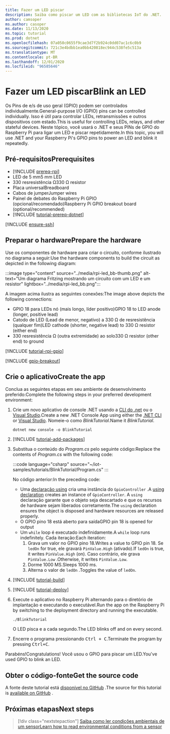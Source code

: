 ```yaml
---
title: Fazer um LED piscar
description: Saiba como piscar um LED com as bibliotecas IoT do .NET.
author: camsoper
ms.author: casoper
ms.date: 11/13/2020
ms.topic: tutorial
ms.prod: dotnet
ms.openlocfilehash: 07a050c0655f9cae3d7f2b924c0dd07ac1c6c0b9
ms.sourcegitcommit: 721c3e4bdbb1ea0bb420818ec944c538fe5c513a
ms.translationtype: MT
ms.contentlocale: pt-BR
ms.lasthandoff: 12/01/2020
ms.locfileid: "96585646"
---
```

# <a name="blink-an-led"></a><span data-ttu-id="1641b-103">Fazer um LED piscar</span><span class="sxs-lookup"><span data-stu-id="1641b-103">Blink an LED</span></span>

<span data-ttu-id="1641b-104">Os Pins de e/s de uso geral (GPIO) podem ser controlados individualmente.</span><span class="sxs-lookup"><span data-stu-id="1641b-104">General-purpose I/O (GPIO) pins can be controlled individually.</span></span> <span data-ttu-id="1641b-105">Isso é útil para controlar LEDs, retransmissões e outros dispositivos com estado.</span><span class="sxs-lookup"><span data-stu-id="1641b-105">This is useful for controlling LEDs, relays, and other stateful devices.</span></span> <span data-ttu-id="1641b-106">Neste tópico, você usará o .NET e seus PINs de GPIO do Raspberry Pi para ligar um LED e piscar repetidamente.</span><span class="sxs-lookup"><span data-stu-id="1641b-106">In this topic, you will use .NET and your Raspberry Pi's GPIO pins to power an LED and blink it repeatedly.</span></span>

## <a name="prerequisites"></a><span data-ttu-id="1641b-107">Pré-requisitos</span><span class="sxs-lookup"><span data-stu-id="1641b-107">Prerequisites</span></span>

- [!INCLUDE [prereq-rpi](../includes/prereq-rpi.md)]
- <span data-ttu-id="1641b-108">LED de 5 mm</span><span class="sxs-lookup"><span data-stu-id="1641b-108">5 mm LED</span></span>
- <span data-ttu-id="1641b-109">330 resresistência Ω</span><span class="sxs-lookup"><span data-stu-id="1641b-109">330 Ω resistor</span></span>
- <span data-ttu-id="1641b-110">Placa universal</span><span class="sxs-lookup"><span data-stu-id="1641b-110">Breadboard</span></span>
- <span data-ttu-id="1641b-111">Cabos de jumper</span><span class="sxs-lookup"><span data-stu-id="1641b-111">Jumper wires</span></span>
- <span data-ttu-id="1641b-112">Painel de debates do Raspberry Pi GPIO (opcional/recomendado)</span><span class="sxs-lookup"><span data-stu-id="1641b-112">Raspberry Pi GPIO breakout board (optional/recommended)</span></span>
- [!INCLUDE [tutorial-prereq-dotnet](../includes/tutorial-prereq-dotnet.md)]

[!INCLUDE [ensure-ssh](../includes/ensure-ssh.md)]

## <a name="prepare-the-hardware"></a><span data-ttu-id="1641b-113">Preparar o hardware</span><span class="sxs-lookup"><span data-stu-id="1641b-113">Prepare the hardware</span></span>

<span data-ttu-id="1641b-114">Use os componentes de hardware para criar o circuito, conforme ilustrado no diagrama a seguir:</span><span class="sxs-lookup"><span data-stu-id="1641b-114">Use the hardware components to build the circuit as depicted in the following diagram:</span></span>

:::image type="content" source="../media/rpi-led_bb-thumb.png" alt-text="Um diagrama Fritzing mostrando um circuito com um LED e um resistor" lightbox="../media/rpi-led_bb.png":::

<span data-ttu-id="1641b-116">A imagem acima ilustra as seguintes conexões:</span><span class="sxs-lookup"><span data-stu-id="1641b-116">The image above depicts the following connections:</span></span>

- <span data-ttu-id="1641b-117">GPIO 18 para LEDs nó (mais longo, líder positivo)</span><span class="sxs-lookup"><span data-stu-id="1641b-117">GPIO 18 to LED anode (longer, positive lead)</span></span>
- <span data-ttu-id="1641b-118">Catodo de LED (Lead de menor, negativo) a 330 Ω de resresistência (qualquer fim)</span><span class="sxs-lookup"><span data-stu-id="1641b-118">LED cathode (shorter, negative lead) to 330 Ω resistor (either end)</span></span>
- <span data-ttu-id="1641b-119">330 resresistência Ω (outra extremidade) ao solo</span><span class="sxs-lookup"><span data-stu-id="1641b-119">330 Ω resistor (other end) to ground</span></span>

[!INCLUDE [tutorial-rpi-gpio](../includes/tutorial-rpi-gpio.md)]

[!INCLUDE [gpio-breakout](../includes/gpio-breakout.md)]

## <a name="create-the-app"></a><span data-ttu-id="1641b-120">Crie o aplicativo</span><span class="sxs-lookup"><span data-stu-id="1641b-120">Create the app</span></span>

<span data-ttu-id="1641b-121">Conclua as seguintes etapas em seu ambiente de desenvolvimento preferido:</span><span class="sxs-lookup"><span data-stu-id="1641b-121">Complete the following steps in your preferred development environment:</span></span>

1. <span data-ttu-id="1641b-122">Crie um novo aplicativo de console .NET usando a [CLI do .net](../../core/tools/dotnet-new.md) ou o [Visual Studio](../../core/tutorials/with-visual-studio.md).</span><span class="sxs-lookup"><span data-stu-id="1641b-122">Create a new .NET Console App using either the [.NET CLI](../../core/tools/dotnet-new.md) or [Visual Studio](../../core/tutorials/with-visual-studio.md).</span></span> <span data-ttu-id="1641b-123">Nomeie-o como *BlinkTutorial*.</span><span class="sxs-lookup"><span data-stu-id="1641b-123">Name it *BlinkTutorial*.</span></span>

    ```dotnetcli
    dotnet new console -o BlinkTutorial
    ```

1. [!INCLUDE [tutorial-add-packages](../includes/tutorial-add-packages.md)]
1. <span data-ttu-id="1641b-124">Substitua o conteúdo do *Program.cs* pelo seguinte código:</span><span class="sxs-lookup"><span data-stu-id="1641b-124">Replace the contents of *Program.cs* with the following code:</span></span>

    :::code language="csharp" source="~/iot-samples/tutorials/BlinkTutorial/Program.cs" :::

    <span data-ttu-id="1641b-125">No código anterior:</span><span class="sxs-lookup"><span data-stu-id="1641b-125">In the preceding code:</span></span>

    - <span data-ttu-id="1641b-126">Uma [declaração using](../../csharp/whats-new/csharp-8.md#using-declarations) cria uma instância do `GpioController` .</span><span class="sxs-lookup"><span data-stu-id="1641b-126">A [using declaration](../../csharp/whats-new/csharp-8.md#using-declarations) creates an instance of `GpioController`.</span></span> <span data-ttu-id="1641b-127">A `using` declaração garante que o objeto seja descartado e que os recursos de hardware sejam liberados corretamente.</span><span class="sxs-lookup"><span data-stu-id="1641b-127">The `using` declaration ensures the object is disposed and hardware resources are released properly.</span></span>
    - <span data-ttu-id="1641b-128">O GPIO pino 18 está aberto para saída</span><span class="sxs-lookup"><span data-stu-id="1641b-128">GPIO pin 18 is opened for output</span></span>
    - <span data-ttu-id="1641b-129">Um `while` loop é executado indefinidamente.</span><span class="sxs-lookup"><span data-stu-id="1641b-129">A `while` loop runs indefinitely.</span></span> <span data-ttu-id="1641b-130">Cada iteração:</span><span class="sxs-lookup"><span data-stu-id="1641b-130">Each iteration:</span></span>
        1. <span data-ttu-id="1641b-131">Grava um valor no GPIO pino 18.</span><span class="sxs-lookup"><span data-stu-id="1641b-131">Writes a value to GPIO pin 18.</span></span> <span data-ttu-id="1641b-132">Se `ledOn` for true, ele gravará `PinValue.High` (ativado).</span><span class="sxs-lookup"><span data-stu-id="1641b-132">If `ledOn` is true, it writes `PinValue.High` (on).</span></span> <span data-ttu-id="1641b-133">Caso contrário, ele grava `PinValue.Low` .</span><span class="sxs-lookup"><span data-stu-id="1641b-133">Otherwise, it writes `PinValue.Low`.</span></span>
        1. <span data-ttu-id="1641b-134">Dorme 1000 MS.</span><span class="sxs-lookup"><span data-stu-id="1641b-134">Sleeps 1000 ms.</span></span>
        1. <span data-ttu-id="1641b-135">Alterna o valor de `ledOn` .</span><span class="sxs-lookup"><span data-stu-id="1641b-135">Toggles the value of `ledOn`.</span></span>

1. [!INCLUDE [tutorial-build](../includes/tutorial-build.md)]
1. [!INCLUDE [tutorial-deploy](../includes/tutorial-deploy.md)]
1. <span data-ttu-id="1641b-136">Execute o aplicativo no Raspberry Pi alternando para o diretório de implantação e executando o executável.</span><span class="sxs-lookup"><span data-stu-id="1641b-136">Run the app on the Raspberry Pi by switching to the deployment directory and running the executable.</span></span>

    ```bash
    ./BlinkTutorial
    ```

    <span data-ttu-id="1641b-137">O LED pisca e a cada segundo.</span><span class="sxs-lookup"><span data-stu-id="1641b-137">The LED blinks off and on every second.</span></span>

1. <span data-ttu-id="1641b-138">Encerre o programa pressionando <kbd>Ctrl + C</kbd>.</span><span class="sxs-lookup"><span data-stu-id="1641b-138">Terminate the program by pressing <kbd>Ctrl+C</kbd>.</span></span>

<span data-ttu-id="1641b-139">Parabéns!</span><span class="sxs-lookup"><span data-stu-id="1641b-139">Congratulations!</span></span> <span data-ttu-id="1641b-140">Você usou o GPIO para piscar um LED.</span><span class="sxs-lookup"><span data-stu-id="1641b-140">You've used GPIO to blink an LED.</span></span>

## <a name="get-the-source-code"></a><span data-ttu-id="1641b-141">Obter o código-fonte</span><span class="sxs-lookup"><span data-stu-id="1641b-141">Get the source code</span></span>

<span data-ttu-id="1641b-142">A fonte deste tutorial está [disponível no GitHub](https://github.com/MicrosoftDocs/dotnet-iot-assets/tree/master/tutorials/BlinkTutorial) <span class="docon docon-navigate-external x-hidden-focus"></span> .</span><span class="sxs-lookup"><span data-stu-id="1641b-142">The source for this tutorial is [available on GitHub](https://github.com/MicrosoftDocs/dotnet-iot-assets/tree/master/tutorials/BlinkTutorial) <span class="docon docon-navigate-external x-hidden-focus"></span>.</span></span>

## <a name="next-steps"></a><span data-ttu-id="1641b-143">Próximas etapas</span><span class="sxs-lookup"><span data-stu-id="1641b-143">Next steps</span></span>

> [!div class="nextstepaction"]
> [<span data-ttu-id="1641b-144">Saiba como ler condições ambientais de um sensor</span><span class="sxs-lookup"><span data-stu-id="1641b-144">Learn how to read environmental conditions from a sensor</span></span>](../tutorials/temp-sensor.md)
